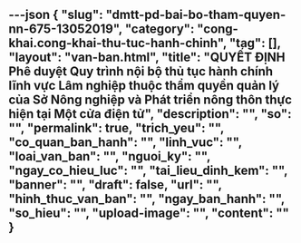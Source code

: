 ---json
{
    "slug": "dmtt-pd-bai-bo-tham-quyen-nn-675-13052019",
    "category": "cong-khai.cong-khai-thu-tuc-hanh-chinh",
    "tag": [],
    "layout": "van-ban.html",
    "title": "QUYẾT ĐỊNH Phê duyệt Quy trình nội bộ thủ tục hành chính lĩnh vực Lâm nghiệp  thuộc thẩm quyền quản lý của Sở Nông nghiệp và Phát triển nông thôn thực hiện tại Một cửa điện tử",
    "description": "",
    "so": "",
    "permalink": true,
    "trich_yeu": "",
    "co_quan_ban_hanh": "",
    "linh_vuc": "",
    "loai_van_ban": "",
    "nguoi_ky": "",
    "ngay_co_hieu_luc": "",
    "tai_lieu_dinh_kem": "",
    "banner": "",
    "draft": false,
    "url": "",
    "hinh_thuc_van_ban": "",
    "ngay_ban_hanh": "",
    "so_hieu": "",
    "upload-image": "",
    "__content__": ""
}
---
